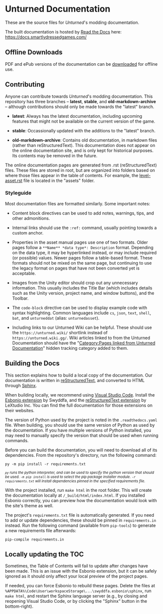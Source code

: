 Unturned Documentation
======================

These are the source files for *Unturned*'s modding documentation.

The built documentation is hosted by [Read the Docs](https://readthedocs.org/) here: https://docs.smartlydressedgames.com/

Offline Downloads
-----------------

PDF and ePub versions of the documentation can be [downloaded](https://readthedocs.org/projects/unturned/downloads/) for offline use.

Contributing
------------

Anyone can contribute towards *Unturned*'s modding documentation. This repository has three branches – **latest**, **stable**, and **old-markdown-archive** – although contributions should only be made towards the "latest" branch.

- **latest**: Always has the latest documentation, including upcoming features that might not be available on the current version of the game.

- **stable**: Occassionally updated with the additions to the "latest" branch.

- **old-markdown-archive**: Contains old documentation, in markdown files (rather than reStructuredText). This documentation does not appear on the online documentation site, and is only kept for historical purposes. Its contents may be removed in the future.

The online documentation pages are generated from .rst (reStructuredText) files. These files are stored in root, but are organized into folders based on where those files appear in the table of contents. For example, the [level-asset.rst](/assets/level-asset.rst) file is located in the "assets" folder.

### Styleguide

Most documentation files are formatted similarly. Some important notes:

- Content block directives can be used to add notes, warnings, tips, and other admonitions.

- Internal links should use the `:ref:` command, usually pointing towards a custom anchor.

- Properties in the asset manual pages use one of two formats. Older pages follow a `**Name** *data type*: Description` format. Depending on the data type, it may be hyperlinked instead, or may include required (or possible) values. Newer pages follow a table-based format. These formats should not be mixed on the same page, but continuing to use the legacy format on pages that have not been converted yet is acceptable.

- Images from the Unity editor should crop out any unnecessary information. This usually includes the Title Bar (which includes details such as the Unity version, project name, and window buttons), and the Toolbar.

- The `code-block` directive can be used to display example code with syntax highlighting. Common languages include `cs`, `json`, `text`, `shell`, `bat`, and `unturneddat` (alias: `unturnedasset`).

- Including links to our Unturned Wiki can be helpful. These should use the `https://unturned.wiki/` shortlink instead of `https://unturned.wiki.gg/`. Wiki articles linked to from the Unturned Documentation should have the "[Category:Pages linked from Unturned Documentation](https://unturned.wiki/wiki/Category:Pages_linked_from_Unturned_Documentation)" hidden tracking category added to them.

Building the Docs
-----------------

This section explains how to build a local copy of the documentation. Our documentation is written in [reStructuredText](https://www.writethedocs.org/guide/writing/reStructuredText/), and converted to HTML through [Sphinx](https://github.com/sphinx-doc/sphinx).

When building locally, we recommend using [Visual Studio Code](https://code.visualstudio.com/). Install the [Esbonio extension](https://docs.esbon.io/en/latest/index.html) by Swyddfa, and the [reStructuredText extension](https://docs.restructuredtext.net/) by LeXtudio Inc. You can find the full documentation for those extensions on their websites.

The version of Python used by the project is noted in the `.readthedocs.yaml` file. When building, you should use the same version of Python as used by the documentation. If you have multiple versions of Python installed, you may need to manually specify the version that should be used when running commands.

Before you can build the documentation, you will need to download all of its dependencies. From the repository's directory, run the following command:

```shell
py -m pip install -r requirements.txt
```

<small>*`py` runs the python interpreter, and can be used to specify the python version that should be used. `-m pip install` is used to select the pip package installer module. `-r requirements.txt` will install dependencies pinned in the specified requirements file.*</small>

With the project installed, run `make html` in the root folder. This will create the documentation locally at `/_build/html/index.html`. If you installed Esbonio correctly, you can preview how the documentation would look with the site's theme as well.

The project's `requirements.txt` file is automatically generated. If you need to add or update dependencies, these should be pinned in `requirements.in` instead. Run the following command (available from `pip-tools`) to generate a new requirements file afterwards:

```shell
pip-compile requirements.in
```

Locally updating the TOC
------------------------

Sometimes, the Table of Contents will fail to update after changes have been made. This is an issue with the Esbonio extension, but it can be safely ignored as it should only affect your local preview of the project pages.

If needed, you can force Esbonio to rebuild these pages. Delete the files at `%APPDATA%\Code\User\workspaceStorage\...\swyddfa.esbonio\sphinx`, run `make html`, and restart the Sphinx language server (e.g., by closing and reopening Visual Studio Code, or by clicking the "Sphinx" button in the bottom-right).
